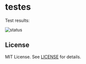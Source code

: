 # testes

Test results:

![status](https://github.com/rafaelgaribotti/travis-identifier/actions/workflows/main.yml/badge.svg) 

License
-------
MIT License. See [LICENSE](LICENSE) for details.
